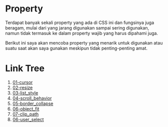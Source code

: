 # Property

Terdapat banyak sekali property yang ada di CSS ini dan fungsinya juga beragam, mulai dari yang jarang digunakan sampai sering digunakan, namun tidak termasuk ke dalam property wajib yang harus dipahami juga.

Berikut ini saya akan mencoba property yang menarik untuk digunakan atau suatu saat akan saya gunakan meskipun tidak penting-penting amat.

# Link Tree

1. [01-cursor](https://github.com/naidra68/belajar-css/tree/main/02-css/18-property/01-cursor)
2. [02-resize](https://github.com/naidra68/belajar-css/tree/main/02-css/18-property/02-resize)
3. [03-list_style](https://github.com/naidra68/belajar-css/tree/main/02-css/18-property/03-list_style)
4. [04-scroll_behavior](https://github.com/naidra68/belajar-css/tree/main/02-css/18-property/04-scroll_behavior)
5. [05-border_collapse](https://github.com/naidra68/belajar-css/tree/main/02-css/18-property/05-border_collapse)
6. [06-object_fit](https://github.com/naidra68/belajar-css/tree/main/02-css/18-property/06-object_fit)
7. [07-clip_path](https://github.com/naidra68/belajar-css/tree/main/02-css/18-property/07-clip_path)
8. [06-user_select](https://github.com/naidra68/belajar-css/tree/main/02-css/18-property/06-user_select)